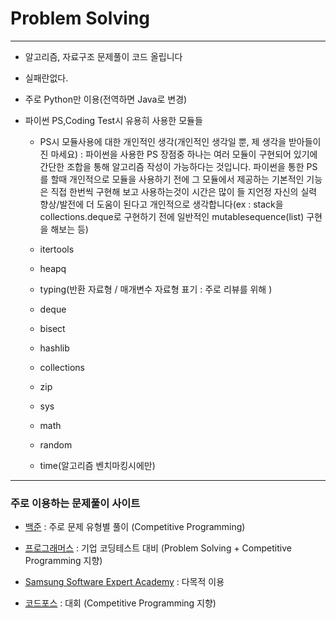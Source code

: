 # Problem Solving
***
- 알고리즘, 자료구조 문제풀이 코드 올립니다

- 실패란없다.

- 주로 Python만 이용(전역하면 Java로 변경)

- 파이썬 PS,Coding Test시 유용히 사용한 모듈들

  * PS시 모듈사용에 대한 개인적인 생각(개인적인 생각일 뿐, 제 생각을 받아들이진 마세요) : 파이썬을 사용한 PS 장점중 하나는 여러 모듈이 구현되어 있기에 간단한 조합을 통해 알고리즘 작성이 가능하다는 것입니다. 파이썬을 통한 PS를 할때 개인적으로 모듈을 사용하기 전에 그 모듈에서 제공하는 기본적인 기능은 직접 한번씩 구현해 보고 사용하는것이 시간은 많이 들 지언정 자신의 실력 향상/발전에 더 도움이 된다고 개인적으로 생각합니다(ex : stack을 collections.deque로 구현하기 전에 일반적인 mutablesequence(list) 구현을 해보는 등)

  - itertools

  - heapq

  - typing(반환 자료형 / 매개변수 자료형 표기 : 주로 리뷰를 위해 )

  - deque

  - bisect

  - hashlib

  - collections

  - zip

  - sys

  - math

  - random

  - time(알고리즘 벤치마킹시에만)
***
### 주로 이용하는 문제풀이 사이트

- [백준](https://www.acmicpc.net/) : 주로 문제 유형별 풀이 (Competitive Programming)

- [프로그래머스](https://programmers.co.kr/) : 기업 코딩테스트 대비 (Problem Solving + Competitive Programming 지향)

- [Samsung Software Expert Academy](https://swexpertacademy.com/main/main.do#none) : 다목적 이용    

- [코드포스](https://codeforces.com/) : 대회 (Competitive Programming 지향)
